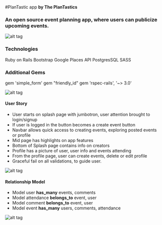 #PlanTastic app
**by The PlanTastics**

### An open source event planning app, where users can publicize upcoming events.

![alt tag](planTastic_project2/screenshot_1.png)

### Technologies
Ruby on Rails
Bootstrap
Google Places API
PostgresSQL
SASS

### Additional Gems
gem 'simple_form'
gem "friendly_id"
gem 'rspec-rails', '~> 3.0'

![alt tag](planTastic_project2/screenshot_2.png)

#### User Story
- User starts on splash page with jumbotron, user attention brought to login/signup
- If user is logged in the button becomes a create event button
- Navbar allows quick access to creating events, exploring posted events or profile
- Mid page has highlights on app features
- Bottom of Splash page contains info on creators
- Profile has a picture of user, user info and events attending
- From the profile page, user can create events, delete or edit profile
- Graceful fail on all validations, to guide user.

![alt tag](planTastic_project2/screenshot_3.png)

#### Relationship Model
- Model user **has_many** events, comments
- Model attendance **belongs_to** event, user
- Model comment **belongs_to** event, user
- Model event **has_many** users, comments, attendance

![alt tag](planTastic_project2/screenshot_1.png)
